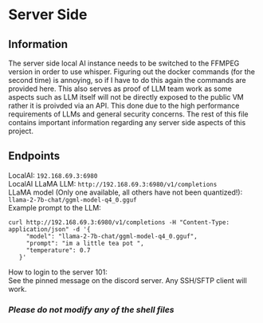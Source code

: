 # Server Side 
## Information
The server side local AI instance needs to be switched to the FFMPEG version in order to use whisper. Figuring out the docker commands (for the second time) is annoying, so if I have to do this again the commands are provided here.
This also serves as proof of LLM team work as some aspects such as LLM itself will not be directly exposed to the public VM rather it is proivded via an API. This done due to the high performance requirements of LLMs and general
security concerns. The rest of this file contains important information regarding any server side aspects of this project.
## Endpoints
LocalAI: `192.168.69.3:6980` <br>
LocalAI LLaMA LLM: `http://192.168.69.3:6980/v1/completions` <br>
LLaMA model (Only one available, all others have not been quantized!): `llama-2-7b-chat/ggml-model-q4_0.gguf`<br>
Example prompt to the LLM: <br>
```shell
curl http://192.168.69.3:6980/v1/completions -H "Content-Type: application/json" -d '{
     "model": "llama-2-7b-chat/ggml-model-q4_0.gguf",
     "prompt": "im a little tea pot ",
     "temperature": 0.7
   }'
```
How to login to the server 101:<br>
See the pinned message on the discord server. Any SSH/SFTP client will work.<br>
### *Please do not modify any of the shell files*
